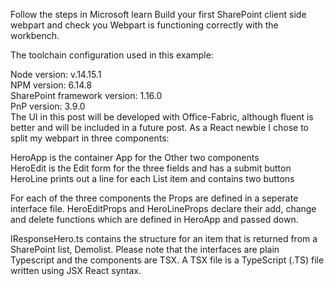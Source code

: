 Follow the steps in Microsoft learn Build your first SharePoint client side webpart and check you Webpart is functioning correctly with the workbench.<br/>

The toolchain configuration used in this example:<br/>

Node version: v.14.15.1<br/>
NPM version: 6.14.8<br/>
SharePoint framework version: 1.16.0<br/>
PnP version: 3.9.0<br/>
The UI in this post will be developed with Office-Fabric, although fluent is better and will be included in a future post. As a React newbie I chose to split my webpart in three components:

HeroApp is the container App for the Other two components<br/>
HeroEdit is the Edit form for the three fields and has a submit button<br/>
HeroLine prints out a line for each List item and contains two buttons<br/>

For each of the three components the Props are defined in a seperate interface file. HeroEditProps and HeroLineProps declare their add, change and delete functions which are defined in HeroApp and passed down.<br/>

IResponseHero.ts contains the structure for an item that is returned from a SharePoint list, Demolist. Please note that the interfaces are plain Typescript and the components are TSX. A TSX file is a TypeScript (.TS) file written using JSX React syntax.



